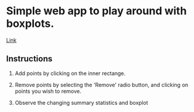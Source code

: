 # Simple web app to play around with boxplots.

[Link](https://kmsingh-git.github.io/interactiveboxplot/boxplot.html)

## Instructions
1. Add points by clicking on the inner rectange.

2. Remove points by selecting the 'Remove' radio button, and clicking on points you wish to remove.

3. Observe the changing summary statistics and boxplot
